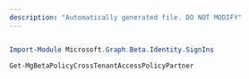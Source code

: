 ```yaml
---
description: "Automatically generated file. DO NOT MODIFY"
---
```


```powershell

Import-Module Microsoft.Graph.Beta.Identity.SignIns

Get-MgBetaPolicyCrossTenantAccessPolicyPartner

```